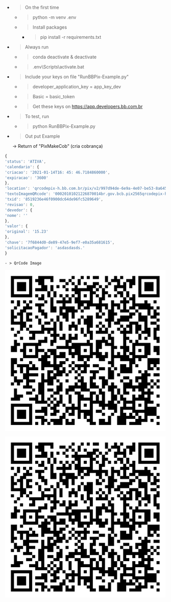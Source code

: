 - > On the first time

	- > python -m venv .env

	- > Install packages

		- > pip install -r requirements.txt 

- > Always run

	- > conda deactivate & deactivate

	- > .env\Scripts\activate.bat

- > Include your keys on file "RunBBPix-Example.py"

	- > developer_application_key = app_key_dev

	- > Basic = basic_token
	
	- > Get these keys on https://app.developers.bb.com.br

- > To test, run

	- > python RunBBPix-Example.py

- > Out put Example

	-> Return of "PixMakeCob" (cria cobrança)

```javascript
{
'status': 'ATIVA',
'calendario': {
'criacao': '2021-01-14T16: 45: 46.7184860000',
'expiracao': '3600'
},
'location': 'qrcodepix-h.bb.com.br/pix/v2/997d94de-6e9a-4e07-be53-8a64544935bf',
'textoImagemQRcode': '00020101021226870014br.gov.bcb.pix2565qrcodepix-h.bb.com.br/pix/v2/997d94de-6e9a-4e07-be53-8a64544935bf520400005303986540515.235802BR5920ALANGUIACHEROBUENO6008BRASILIA62070503***6304E21D',
'txid': '8519236e46f0900dc64de96fc5289649',
'revisao': 0,
'devedor': {
'nome': ''
},
'valor': {
'original': '15.23'
},
'chave': '7f6844d0-de89-47e5-9ef7-e0a35a681615',
'solicitacaoPagador': 'asdasdasds.'
}
```

	- > QrCode Image

![image](image/58354.png)

![Alt text](image/58354.png?raw=true "Title")